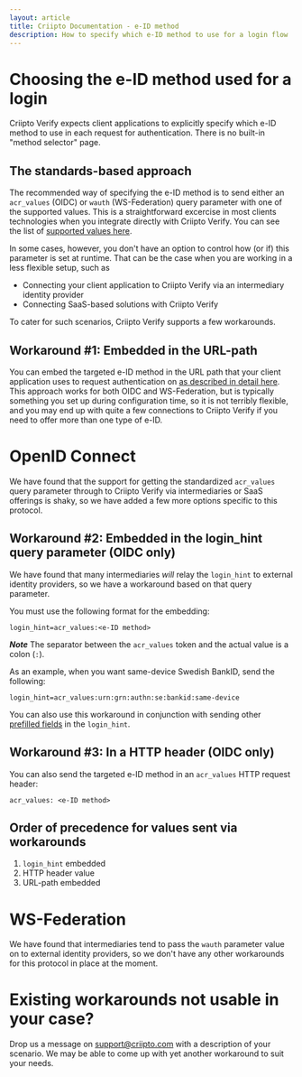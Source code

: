 ```yaml
---
layout: article
title: Criipto Documentation - e-ID method
description: How to specify which e-ID method to use for a login flow
---
```


# Choosing the e-ID method used for a login
Criipto Verify expects client applications to explicitly specify which e-ID method to use in each request for authentication. There is no built-in "method selector" page.

## The standards-based approach
The recommended way of specifying the e-ID method is to send either an `acr_values` (OIDC) or `wauth` (WS-Federation) query parameter with one of the supported values. This is a straightforward excercise in most clients technologies when you integrate directly with Criipto Verify. You can see the list of [supported values here](/how-to/acr_values).

In some cases, however, you don't have an option to control how (or if) this parameter is set at runtime. That can be the case when you are working in a less flexible setup, such as
 - Connecting your client application to Criipto Verify via an intermediary identity provider
 - Connecting SaaS-based solutions with Criipto Verify

To cater for such scenarios, Criipto Verify supports a few workarounds.

## Workaround #1: Embedded in the URL-path
You can embed the targeted e-ID method in the URL path that your client application uses to request authentication on [as described in detail here](/how-to/work-with-metadata). This approach works for both OIDC and WS-Federation, but is typically something you set up during configuration time, so it is not terribly flexible, and you may end up with quite a few connections to Criipto Verify if you need to offer more than one type of e-ID.

# OpenID Connect
We have found that the support for getting the standardized `acr_values` query parameter through to Criipto Verify via intermediaries or SaaS offerings is shaky, so we have added a few more options specific to this protocol.

## Workaround #2: Embedded in the login_hint query parameter (OIDC only)
We have found that many intermediaries _will_ relay the `login_hint` to external identity providers, so we have a workaround based on that query parameter.

You must use the following format for the embedding:
```
login_hint=acr_values:<e-ID method>
```
***Note*** The separator between the `acr_values` token and the actual value is a colon (`:`).

As an example, when you want same-device Swedish BankID, send the following:
```
login_hint=acr_values:urn:grn:authn:se:bankid:same-device
```

You can also use this workaround in conjunction with sending other [prefilled fields](/how-to/specify-prefilled-fields) in the `login_hint`.

## Workaround #3: In a HTTP header (OIDC only)
You can also send the targeted e-ID method in an `acr_values` HTTP request header:
```
acr_values: <e-ID method>
```

## Order of precedence for values sent via workarounds
1. `login_hint` embedded
2. HTTP header value
3. URL-path embedded

# WS-Federation
We have found that intermediaries tend to pass the `wauth` parameter value on to external identity providers, so we don't have any other workarounds for this protocol in place at the moment.

# Existing workarounds not usable in your case?
Drop us a message on support@criipto.com with a description of your scenario. We may be able to come up with yet another workaround to suit your needs.
